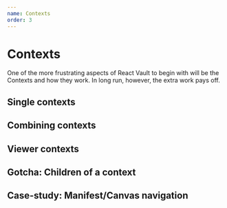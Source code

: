 ```yaml
---
name: Contexts
order: 3
---
```

# Contexts
One of the more frustrating aspects of React Vault to begin with will be the Contexts and how they work. In
long run, however, the extra work pays off.

## Single contexts

## Combining contexts

## Viewer contexts

## Gotcha: Children of a context

## Case-study: Manifest/Canvas navigation
